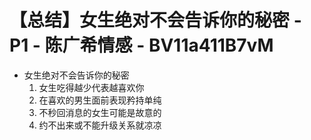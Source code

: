 # 【总结】女生绝对不会告诉你的秘密 - P1 - 陈广希情感 - BV11a411B7vM

-   女生绝对不会告诉你的秘密
    1.  女生吃得越少代表越喜欢你
    2.  在喜欢的男生面前表现矜持单纯
    3.  不秒回消息的女生可能是故意的
    4.  约不出来或不能升级关系就凉凉
